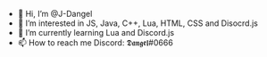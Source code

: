 - 👋 Hi, I’m @J-Dangel
- 👀 I’m interested in JS, Java, C++, Lua, HTML, CSS and Disocrd.js
- 🌱 I’m currently learning Lua and Discord.js
- 📫 How to reach me Discord: 𝕯𝖆𝖓𝖌𝖊𝖑#0666

